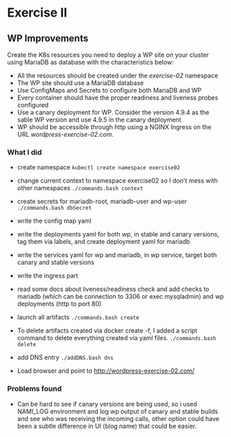 # Exercise II

## WP Improvements

Create the K8s resources you need to deploy a WP site on your cluster using
MariaDB as database with the characteristics below:

* All the resources should be created under the *exercise-02* namespace
* The WP site should use a MariaDB database
* Use ConfigMaps and Secrets to configure both MariaDB and WP
* Every container should have the proper readiness and liveness probes
configured
* Use a canary deployment for WP. Consider the version 4.9.4 as the sable WP
version and use 4.9.5 in the canary deployment
* WP should be accessible through http using a NGINX Ingress on the URL
*wordpress-exercise-02.com*.

### What I did

- create namespace 
```kubectl create namespace exercise02```

- change current context to namespace exercise02 so I don't mess with other namespaces
```./commands.bash context```

- create secrets for mariadb-root, mariadb-user and wp-user
```./commands.bash dbSecret```

- write the config map yaml

- write the deployments yaml for both wp, in stable and canary versions, tag them via labels, and create deployment yaml for mariadb

- write the services yaml for wp and mariadb, in wp service, target both canary and stable versions

- write the ingress part

- read some docs about liveness/readiness check and add checks to mariadb (which can be connection to 3306 or exec mysqladmin) and wp deployments (http to port 80)

- launch all artifacts
```./commands.bash create```

- To delete artifacts created via docker create -f, I added a script command to delete everything created via yaml files.
```./commands.bash delete```

- add DNS entry
```./addDNS.bash dns```

- Load browser and point to http://wordpress-exercise-02.com/

### Problems found

- Can be hard to see if canary versions are being used, so i used NAMI_LOG environment and log wp output of canary and stable builds and see who was receiving the incoming calls, other option could have been a subtle difference in UI (blog name) that could be easier.

